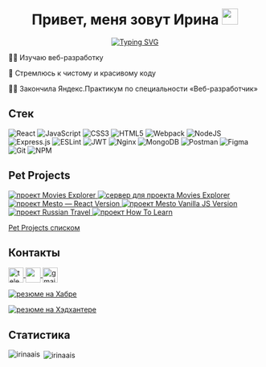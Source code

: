 <h1 align="center">Привет, меня зовут Ирина
  <img src="https://github.com/blackcater/blackcater/raw/main/images/Hi.gif" height="32"/>
</h1>
<p align="center">
  <a href="https://git.io/typing-svg">
    <img src="https://readme-typing-svg.herokuapp.com?font=Fira+Code&pause=1000&color=EFF7F2&background=BB2649&center=true&vCenter=true&width=435&lines=%D0%AF+%E2%80%94+frontend-%D1%80%D0%B0%D0%B7%D1%80%D0%B0%D0%B1%D0%BE%D1%82%D1%87%D0%B8%D0%BA" alt="Typing SVG" />
  </a>
</p>
<p>👩‍💻 Изучаю веб-разработку</p>
<p>📝 Стремлюсь к чистому и красивому коду</p>
<p>👩‍🎓 Закончила Яндекс.Практикум по специальности «Веб-разработчик»</p>
<h2>Cтек</h2>

![React](https://img.shields.io/badge/react-%2320232a.svg?style=for-the-badge&logo=react&logoColor=%2361DAFB)
![JavaScript](https://img.shields.io/badge/javascript-%23323330.svg?style=for-the-badge&logo=javascript&logoColor=%23F7DF1E)
![CSS3](https://img.shields.io/badge/css3-%231572B6.svg?style=for-the-badge&logo=css3&logoColor=white)
![HTML5](https://img.shields.io/badge/html5-%23E34F26.svg?style=for-the-badge&logo=html5&logoColor=white)
![Webpack](https://img.shields.io/badge/webpack-%238DD6F9.svg?style=for-the-badge&logo=webpack&logoColor=black)
![NodeJS](https://img.shields.io/badge/node.js-6DA55F?style=for-the-badge&logo=node.js&logoColor=white)
![Express.js](https://img.shields.io/badge/express.js-%23404d59.svg?style=for-the-badge&logo=express&logoColor=%2361DAFB)
![ESLint](https://img.shields.io/badge/ESLint-4B3263?style=for-the-badge&logo=eslint&logoColor=white)
![JWT](https://img.shields.io/badge/JWT-black?style=for-the-badge&logo=JSON%20web%20tokens)
![Nginx](https://img.shields.io/badge/nginx-%23009639.svg?style=for-the-badge&logo=nginx&logoColor=white)
![MongoDB](https://img.shields.io/badge/MongoDB-%234ea94b.svg?style=for-the-badge&logo=mongodb&logoColor=white)
![Postman](https://img.shields.io/badge/Postman-FF6C37?style=for-the-badge&logo=postman&logoColor=white)
![Figma](https://img.shields.io/badge/figma-%23F24E1E.svg?style=for-the-badge&logo=figma&logoColor=white)
![Git](https://img.shields.io/badge/git-%23F05033.svg?style=for-the-badge&logo=git&logoColor=white)
![NPM](https://img.shields.io/badge/NPM-%23000000.svg?style=for-the-badge&logo=npm&logoColor=white)

<h2 >Pet Projects</h2>
<p align="left">
  <a href="https://github.com/irinaais/movies-explorer-frontend" target="_blank">
    <img alt="проект Movies Explorer" src="https://img.shields.io/badge/Movies--Explorer--frontend-cfbaf0?style=for-the-badge">
  </a>
  <a href="https://github.com/irinaais/movies-explorer-api" target="_blank">
    <img alt="сервер для проекта Movies Explorer" src="https://img.shields.io/badge/Movies--Explorer--backend-a3c4f3?style=for-the-badge">
  </a>
  <a href="https://github.com/irinaais/react-mesto-api-full" target="_blank">
    <img alt="проект Mesto — React Version" src="https://img.shields.io/badge/Mesto--React--Version-90dbf4?style=for-the-badge">
  </a>
  <a href="https://github.com/irinaais/mesto" target="_blank">
    <img alt="проект Mesto Vanilla JS Version" src="https://img.shields.io/badge/Mesto--Vanilla--JS--Version-8eecf5?style=for-the-badge">
  </a>
  <a href="https://github.com/irinaais/russian-travel" target="_blank">
    <img alt="проект Russian Travel" src="https://img.shields.io/badge/Russian--Travel-98f5e1?style=for-the-badge">
  </a>
  <a href="https://github.com/irinaais/how-to-learn" target="_blank">
    <img alt="проект How To Learn" src="https://img.shields.io/badge/How--To--Learn-b9fbc0?style=for-the-badge">
  </a>
</p>
<p>
  <a href="https://github.com/irinaais?tab=stars" target="_blank">
   Pet Projects списком
  </a>
</p>

<h2 align="left">Контакты</h2>
<p align="left">
  <a href="https://telegram.im/@Iris57" target="blank">
    <img align="center" src="https://user-images.githubusercontent.com/94970622/214825222-183351b0-5b5c-444c-b459-512181d8fc48.png" alt="telegram" height="30" width="30" />
  </a>
  <a href="https://instagram.com/irina_osipova1990" target="blank">
    <img align="center" src="https://user-images.githubusercontent.com/94970622/214824999-0ba97f78-7720-4f12-852d-e2b9d07aa197.png" height="30" width="30" />
  </a>
  <a href="mailto:irinaais90@gmail.com" target="blank">
    <img align="center" src="https://user-images.githubusercontent.com/94970622/214825481-dc54038e-5a13-46fa-9f82-d0cf4a435ed4.png" alt="gmail" height="30" width="30" />
  </a>
</p>
                                                                                                        
<p align="left">
  <a href="https://career.habr.com/irina_ais_90" target="blank">
    <img alt="резюме на Хабре" src="https://img.shields.io/badge/%D0%A0%D0%B5%D0%B7%D1%8E%D0%BC%D0%B5-HABR-critical?style=for-the-badge"/>
  </a>
</p>

<p align="left">
  <a href="https://hh.ru/resume/89b2c115ff0ba369eb0039ed1f7a796a68525a" target="blank">
    <img alt="резюме на Хэдхантере" src="https://img.shields.io/badge/%D0%A0%D0%B5%D0%B7%D1%8E%D0%BC%D0%B5-HH.ru-critical?style=for-the-badge"/>
  </a>
</p> 

<h2 align="left">Статистика</h2>
<p><img align="left" src="https://github-readme-stats-sigma-five.vercel.app/api/top-langs?username=irinaais&show_icons=true&locale=en&layout=compact" alt="irinaais" /></p>

<p>&nbsp;<img align="center" src="https://github-readme-stats-sigma-five.vercel.app/api?username=irinaais&show_icons=true&locale=en" alt="irinaais" /></p>                                                                                                                                   
